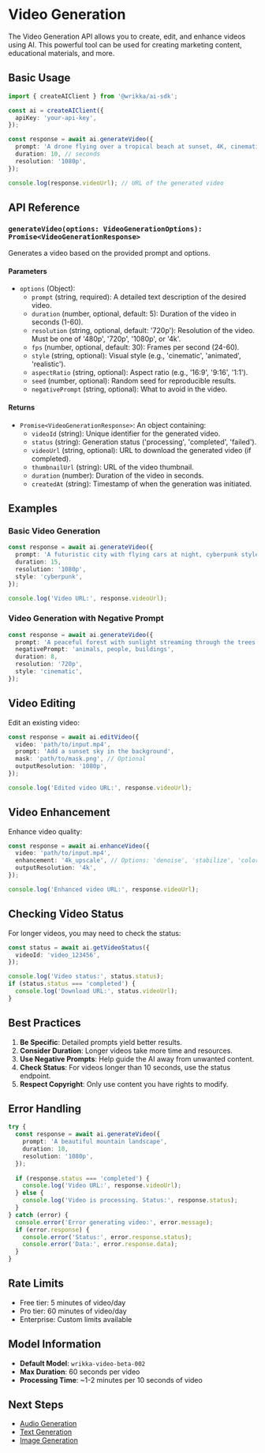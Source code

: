 # Video Generation

The Video Generation API allows you to create, edit, and enhance videos using AI. This powerful tool can be used for creating marketing content, educational materials, and more.

## Basic Usage

```typescript
import { createAIClient } from '@wrikka/ai-sdk';

const ai = createAIClient({
  apiKey: 'your-api-key',
});

const response = await ai.generateVideo({
  prompt: 'A drone flying over a tropical beach at sunset, 4K, cinematic',
  duration: 10, // seconds
  resolution: '1080p',
});

console.log(response.videoUrl); // URL of the generated video
```

## API Reference

### `generateVideo(options: VideoGenerationOptions): Promise<VideoGenerationResponse>`

Generates a video based on the provided prompt and options.

#### Parameters

- `options` (Object):
  - `prompt` (string, required): A detailed text description of the desired video.
  - `duration` (number, optional, default: 5): Duration of the video in seconds (1-60).
  - `resolution` (string, optional, default: '720p'): Resolution of the video. Must be one of '480p', '720p', '1080p', or '4k'.
  - `fps` (number, optional, default: 30): Frames per second (24-60).
  - `style` (string, optional): Visual style (e.g., 'cinematic', 'animated', 'realistic').
  - `aspectRatio` (string, optional): Aspect ratio (e.g., '16:9', '9:16', '1:1').
  - `seed` (number, optional): Random seed for reproducible results.
  - `negativePrompt` (string, optional): What to avoid in the video.

#### Returns

- `Promise<VideoGenerationResponse>`: An object containing:
  - `videoId` (string): Unique identifier for the generated video.
  - `status` (string): Generation status ('processing', 'completed', 'failed').
  - `videoUrl` (string, optional): URL to download the generated video (if completed).
  - `thumbnailUrl` (string): URL of the video thumbnail.
  - `duration` (number): Duration of the video in seconds.
  - `createdAt` (string): Timestamp of when the generation was initiated.

## Examples

### Basic Video Generation

```typescript
const response = await ai.generateVideo({
  prompt: 'A futuristic city with flying cars at night, cyberpunk style',
  duration: 15,
  resolution: '1080p',
  style: 'cyberpunk',
});

console.log('Video URL:', response.videoUrl);
```

### Video Generation with Negative Prompt

```typescript
const response = await ai.generateVideo({
  prompt: 'A peaceful forest with sunlight streaming through the trees',
  negativePrompt: 'animals, people, buildings',
  duration: 8,
  resolution: '720p',
  style: 'cinematic',
});
```

## Video Editing

Edit an existing video:

```typescript
const response = await ai.editVideo({
  video: 'path/to/input.mp4',
  prompt: 'Add a sunset sky in the background',
  mask: 'path/to/mask.png', // Optional
  outputResolution: '1080p',
});

console.log('Edited video URL:', response.videoUrl);
```

## Video Enhancement

Enhance video quality:

```typescript
const response = await ai.enhanceVideo({
  video: 'path/to/input.mp4',
  enhancement: '4k_upscale', // Options: 'denoise', 'stabilize', 'color_correct', '4k_upscale'
  outputResolution: '4k',
});

console.log('Enhanced video URL:', response.videoUrl);
```

## Checking Video Status

For longer videos, you may need to check the status:

```typescript
const status = await ai.getVideoStatus({
  videoId: 'video_123456',
});

console.log('Video status:', status.status);
if (status.status === 'completed') {
  console.log('Download URL:', status.videoUrl);
}
```

## Best Practices

1. **Be Specific**: Detailed prompts yield better results.
2. **Consider Duration**: Longer videos take more time and resources.
3. **Use Negative Prompts**: Help guide the AI away from unwanted content.
4. **Check Status**: For videos longer than 10 seconds, use the status endpoint.
5. **Respect Copyright**: Only use content you have rights to modify.

## Error Handling

```typescript
try {
  const response = await ai.generateVideo({
    prompt: 'A beautiful mountain landscape',
    duration: 10,
    resolution: '1080p',
  });
  
  if (response.status === 'completed') {
    console.log('Video URL:', response.videoUrl);
  } else {
    console.log('Video is processing. Status:', response.status);
  }
} catch (error) {
  console.error('Error generating video:', error.message);
  if (error.response) {
    console.error('Status:', error.response.status);
    console.error('Data:', error.response.data);
  }
}
```

## Rate Limits

- Free tier: 5 minutes of video/day
- Pro tier: 60 minutes of video/day
- Enterprise: Custom limits available

## Model Information

- **Default Model**: `wrikka-video-beta-002`
- **Max Duration**: 60 seconds per video
- **Processing Time**: ~1-2 minutes per 10 seconds of video

## Next Steps

- [Audio Generation](/framework/ai/generation/audio-generation)
- [Text Generation](/framework/ai/generation/text-generation)
- [Image Generation](/framework/ai/generation/image-generation)
